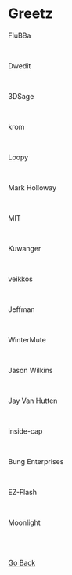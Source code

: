 <html>
<body>
<h1>Greetz</h1>
<p>FluBBa</p> <br />
<p>Dwedit</p> <br />
<p>3DSage</p> <br />
<p>krom</p> <br />
<p>Loopy</p> <br />
<p>Mark Holloway</p> <br />
<p>MIT</p> <br />
<p>Kuwanger</p> <br />
<p>veikkos</p> <br />
<p>Jeffman</p> <br />
<p>WinterMute</p> <br />
<p>Jason Wilkins</p> <br />
<p>Jay Van Hutten</p> <br />
<p>inside-cap</p> <br />
<p>Bung Enterprises</p> <br />
<p>EZ-Flash</p> <br />
<p>Moonlight</p> <br />
</body>
<br />
<br />
<a href="..">Go Back</a><br />
</html>